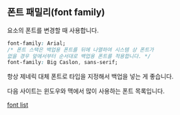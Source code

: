 ## 폰트 패밀리(font family)

요소의 폰트를 변경할 때 사용합니다.

```css
font-family: Arial;
/* 폰트 스택은 백업용 폰트를 뒤에 나열하여 시스템 상 폰트가 
없을 경우 앞에서부터 순서대로 백업용 폰트를 적용합니다. */
font-family: Big Caslon, sans-serif;
```

항상 제네릭 대체 폰트로 타입을 지정해서 백업을 넣는 게 좋습니다.

다음 사이트는 윈도우와 맥에서 많이 사용하는 폰트 목록입니다.

[font list]

[font list]: https://www.cssfontstack.com/
